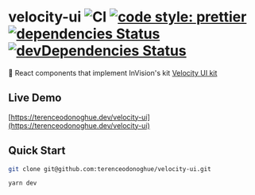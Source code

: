 # velocity-ui ![CI](https://github.com/terenceodonoghue/velocity-ui/workflows/CI/badge.svg?branch=master) [![code style: prettier](https://img.shields.io/badge/code_style-prettier-ff69b4.svg)](https://github.com/prettier/prettier) [![dependencies Status](https://david-dm.org/terenceodonoghue/velocity-ui/status.svg)](https://david-dm.org/terenceodonoghue/velocity-ui) [![devDependencies Status](https://david-dm.org/terenceodonoghue/velocity-ui/dev-status.svg)](https://david-dm.org/terenceodonoghue/velocity-ui?type=dev)

🚙 React components that implement InVision's kit [Velocity UI kit](https://www.invisionapp.com/inside-design/design-resources/design-system-dashboard-ui-kit/)

## Live Demo

[https://terenceodonoghue.dev/velocity-ui](https://terenceodonoghue.dev/velocity-ui)

## Quick Start

```bash
git clone git@github.com:terenceodonoghue/velocity-ui.git

yarn dev
```
